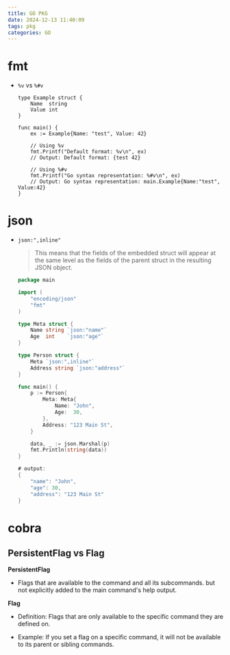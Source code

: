 ```yaml
---
title: GO PKG
date: 2024-12-13 11:40:09
tags: pkg
categories: GO
---
```


# fmt

- `%v` vs `%#v`

  ```golang
  type Example struct {
      Name  string
      Value int
  }
  
  func main() {
      ex := Example{Name: "test", Value: 42}
  
      // Using %v
      fmt.Printf("Default format: %v\n", ex)
      // Output: Default format: {test 42}
  
      // Using %#v
      fmt.Printf("Go syntax representation: %#v\n", ex)
      // Output: Go syntax representation: main.Example{Name:"test", Value:42}
  }
  ```

  

# json

- `json:",inline"`

  > This means that the fields of the embedded struct will appear at the same level as the fields of the parent struct in the resulting JSON object.

  ```go
  package main
  
  import (
      "encoding/json"
      "fmt"
  )
  
  type Meta struct {
      Name string `json:"name"`
      Age  int    `json:"age"`
  }
  
  type Person struct {
      Meta `json:",inline"`
      Address string `json:"address"`
  }
  
  func main() {
      p := Person{
          Meta: Meta{
              Name: "John",
              Age:  30,
          },
          Address: "123 Main St",
      }
  
      data, _ := json.Marshal(p)
      fmt.Println(string(data))
  }
  
  # output:
  {
      "name": "John",
      "age": 30,
      "address": "123 Main St"
  }
  ```

  

# cobra

## PersistentFlag vs Flag

**PersistentFlag**

- Flags that are available to the command and all its subcommands. but not explicitly added to the main command's help output.

**Flag**

- Definition: Flags that are only available to the specific command they are defined on.

- Example: If you set a flag on a specific command, it will not be available to its parent or sibling commands.

